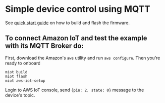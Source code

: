 # Simple device control using MQTT

See [quick start guide](https://mongoose-iot.com/docs/#/quickstart/)
on how to build and flash the firmware.


## To connect Amazon IoT and test the example with its MQTT Broker do:
First, download the Amazon's `aws` utility and run `aws configure`.
Then you're ready to onboard

```
miot build
miot flash
miot aws-iot-setup
```

Login to AWS IoT console, send `{pin: 2, state: 0}` message to the device's
topic.
